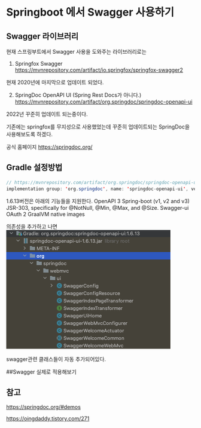 # Springboot 에서 Swagger 사용하기

## Swagger 라이브러리 

현재 스프링부트에서 Swagger 사용을 도와주는 라이브러리로는 

1. Springfox Swagger 
https://mvnrepository.com/artifact/io.springfox/springfox-swagger2

현재 2020년에 마지막으로 업데이트 되었다. 

2. SpringDoc OpenAPI UI (Spring Rest Docs가 아니다.)
https://mvnrepository.com/artifact/org.springdoc/springdoc-openapi-ui

2022년 꾸준히 업데이트 되는중이다. 

기존에는 springfox를 무지성으로 사용했었는데 꾸준히 업데이트되는 SpringDoc을 사용해보도록 하겠다.

공식 홈페이지 https://springdoc.org/

## Gradle 설정방법

~~~java
// https://mvnrepository.com/artifact/org.springdoc/springdoc-openapi-ui
implementation group: 'org.springdoc', name: 'springdoc-openapi-ui', version: '1.6.13'
~~~

1.6.13버전은 아래의 기능들을 지원한다.
OpenAPI 3
Spring-boot (v1, v2 and v3)
JSR-303, specifically for @NotNull, @Min, @Max, and @Size.
Swagger-ui
OAuth 2
GraalVM native images

의존성을 추가하고 나면 
![springdocgradle](../images/Spring/springdocgradle.png)

swagger관련 클래스들이 자동 추가되어있다.

##Swagger 실제로 적용해보기



## 참고 

https://springdoc.org/#demos

https://oingdaddy.tistory.com/271
